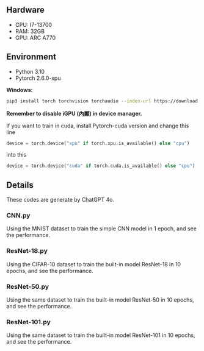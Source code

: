 ## Hardware

* CPU: I7-13700
* RAM: 32GB
* GPU: ARC A770

## Environment

* Python 3.10
* Pytorch 2.6.0-xpu

**Windows:**
   
```bash
pip3 install torch torchvision torchaudio --index-url https://download.pytorch.org/whl/xpu
```

**Remember to disable iGPU (內顯) in device manager.**

If you want to train in cuda, install Pytorch-cuda version and change this line

```python
device = torch.device("xpu" if torch.xpu.is_available() else "cpu")
```

into this

```python
device = torch.device("cuda" if torch.cuda.is_available() else "cpu")
```

## Details

These codes are generate by ChatGPT 4o.

### CNN.py

Using the MNIST dataset to train the simple CNN model in 1 epoch, and see the performance.

### ResNet-18.py

Using the CIFAR-10 dataset to train the built-in model ResNet-18 in 10 epochs, and see the performance.

### ResNet-50.py

Using the same dataset to train the built-in model ResNet-50 in 10 epochs, and see the performance.

### ResNet-101.py

Using the same dataset to train the built-in model ResNet-101 in 10 epochs, and see the performance.